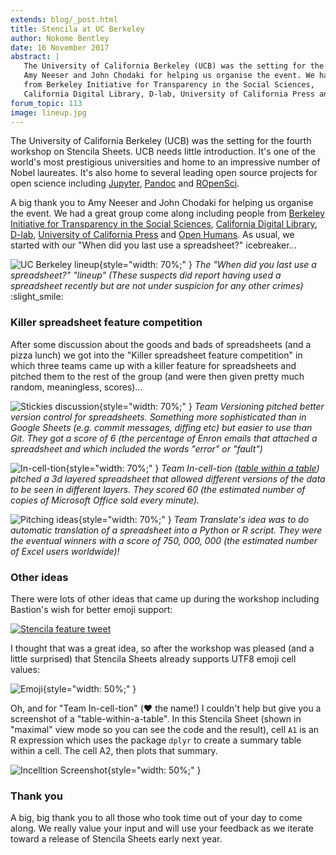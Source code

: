 ```yaml
---
extends: blog/_post.html
title: Stencila at UC Berkeley
author: Nokome Bentley
date: 16 November 2017
abstract: |
   The University of California Berkeley (UCB) was the setting for the fourth workshop on Stencila Sheets. A big thank you to
   Amy Neeser and John Chodaki for helping us organise the event. We had a great group come along including people
   from Berkeley Initiative for Transparency in the Social Sciences,
   California Digital Library, D-lab, University of California Press and Open Humans.
forum_topic: 113
image: lineup.jpg
---
```


The University of California Berkeley (UCB) was the setting for the fourth workshop on Stencila Sheets. UCB needs little introduction. It's one of the world's most prestigious universities and home to an impressive number of Nobel laureates. It's also home to several leading open source projects for open science including [Jupyter](http://jupyter.org/), [Pandoc](https://pandoc.org/) and [ROpenSci](https://ropensci.org/).

A big thank you to Amy Neeser and John Chodaki for helping us organise the event. We had a great group come along including people from [Berkeley Initiative for
Transparency in the Social Sciences](http://www.bitss.org/), [California Digital Library](http://www.cdlib.org/), [D-lab](http://dlab.berkeley.edu/), [University of California Press](https://www.ucpress.edu/) and [Open Humans](https://www.openhumans.org/). As usual, we started with our "When did you last use a spreadsheet?" icebreaker...


![UC Berkeley lineup](lineup.jpg){style="width: 70%;" }
_The "When did you last use a spreadsheet?" "lineup" (These suspects did report having used a spreadsheet recently but are not under suspicion for any other crimes)_  :slight_smile:

### Killer spreadsheet feature competition

After some discussion about the goods and bads of spreadsheets (and a pizza lunch) we got into the "Killer spreadsheet feature competition" in which three teams came up with a killer feature for spreadsheets and pitched them to the rest of the group (and were then given pretty much random, meaningless, scores)...

![Stickies discussion](stickies.jpg){style="width: 70%;" }
_Team Versioning pitched better version control for spreadsheets. Something more sophisticated than in Google Sheets (e.g. commit messages, diffing etc) but easier to use than Git. They got a score of 6 (the percentage of Enron emails that attached a spreadsheet and which included the words "error" or "fault")_

![In-cell-tion](incelltion.jpg){style="width: 70%;" }
_Team In-cell-tion ([table within a table](https://en.wikipedia.org/wiki/Inception)) pitched a 3d layered spreadsheet that allowed different versions of the data to be seen in different layers. They scored 60 (the estimated number of copies of Microsoft Office sold every minute)._

![Pitching ideas](pitching.jpg){style="width: 70%;" }
_Team Translate's idea was to do automatic translation of a spreadsheet into a Python or R script. They were the eventual winners with a score of 750, 000, 000 (the estimated number of Excel users worldwide)!_

### Other ideas

There were lots of other ideas that came up during the workshop including Bastion's wish for better emoji support:

[![Stencila feature tweet](spreadsheet-tween.png)](https://twitter.com/gedankenstuecke/status/930616561248829440)

I thought that was a great idea, so after the workshop was pleased (and a little surprised) that Stencila Sheets already supports UTF8 emoji cell values:

![Emoji](emoji.png){style="width: 50%;" }

Oh, and for "Team In-cell-tion" (:heart: the name!) I couldn't help but give you a screenshot of a "table-within-a-table". In this Stencila Sheet (shown in "maximal" view mode so you can see the code and the result), cell `A1` is an R expression which uses the package `dplyr` to create a summary table within a cell. The cell A2, then plots that summary.

![Incelltion Screenshot](incelltion-screenshot.png){style="width: 50%;" }

### Thank you

A big, big thank you to all those who took time out of your day to come along. We really value your input and will use your feedback as we iterate toward a release of Stencila Sheets early next year.
